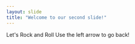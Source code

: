 ```yaml
---
layout: slide
title: "Welcome to our second slide!"
---
```

Let's Rock and Roll
Use the left arrow to go back!
